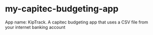 # my-capitec-budgeting-app
App name: KipTrack. A capitec budgeting app that uses a CSV file from your internet banking account
